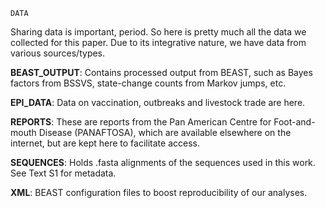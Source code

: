 ``DATA``

Sharing data is important, period. So here is pretty much all the data we collected for this paper. Due to its integrative nature, we have data from various sources/types.

**BEAST_OUTPUT**:
Contains processed output from BEAST, such as Bayes factors from BSSVS, state-change counts from Markov jumps, etc.

**EPI_DATA**:
Data on vaccination, outbreaks and livestock trade are here.

**REPORTS**:
These are reports from the Pan American Centre for Foot-and-mouth Disease (PANAFTOSA), which are available elsewhere on the internet, but are kept here to facilitate access.

**SEQUENCES**:
Holds .fasta alignments of the sequences used in this work. See Text S1 for metadata.

**XML**:
BEAST configuration files to boost reproducibility of our analyses. 
